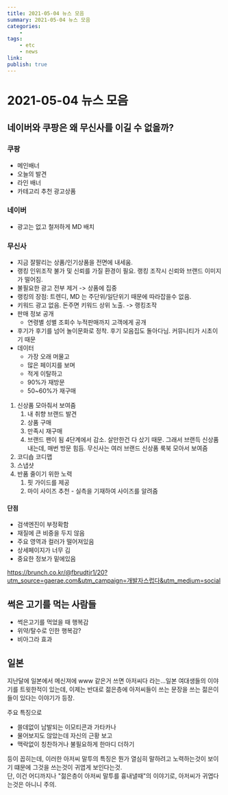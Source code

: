 ```yaml
---
title: 2021-05-04 뉴스 모음
summary: 2021-05-04 뉴스 모음
categories:
    - 
tags:
    - etc
    - news
link: 
publish: true
---
```


# 2021-05-04 뉴스 모음

## 네이버와 쿠팡은 왜 무신사를 이길 수 없을까?

### 쿠팡

- 메인배너
- 오늘의 발견
- 라인 배너
- 카테고리 추천 광고상품

### 네이버

- 광고는 없고 철저하게 MD 배치

### 무신사

- 지금 잘팔리는 상품/인기상품을 전면에 내세움.
- 랭킹 인위조작 불가 및 신뢰를 가질 환경이 필요. 랭킹 조작시 신뢰와 브랜드 이미지가 떨어짐.
- 불필요한 광고 전부 제거 -> 상품에 집중
- 랭킹의 장점: 트렌디, MD 는 주단위/일단위기 때문에 따라잡을수 없음.
- 키워드 광고 없음. 돈주면 키워드 상위 노출. -> 랭킹조작
- 판매 정보 공개
  - 연령별 성별 조회수 누적판매까지 고객에게 공개
- 후기가 후기를 넘어 놀이문화로 정착. 후기 모음집도 돌아다님. 커뮤니티가 시초이기 때문
- 데이터
  - 가장 오래 머물고
  - 많은 페이지를 보며
  - 적게 이탈하고
  - 90%가 재방문
  - 50~60%가 재구매

1) 신상품 모아줘서 보여줌
   1) 내 취향 브랜드 발견
   2) 상품 구매
   3) 만족시 재구매
   4) 브랜드 팬이 됨
4단계에서 감소. 살만한건 다 샀기 때문. 그래서 브랜득 신상품 내는데, 매번 방문 힘듬.
무신사는 여러 브랜드 신상품 룩북 모아서 보여줌
2) 코디숍 코디맵
3) 스냅샷
4) 반품 줄이기 위한 노력
   1) 핏 가이드를 제공
   2) 마이 사이즈 추천 - 실측을 기재하여 사이즈를 알려줌

#### 단점

- 검색엔진이 부정확함
- 재질에 큰 비중을 두지 않음
- 주요 영역과 컬러가 떨어져있음
- 상세페이지가 너무 김
- 중요한 정보가 밑에있음

<https://brunch.co.kr/@fbrudtjr1/20?utm_source=gaerae.com&utm_campaign=개발자스럽다&utm_medium=social>

## 썩은 고기를 먹는 사람들

- 썩은고기를 먹었을 때 행복감
- 위약/탈수로 인한 행복감?
- 비아그라 효과

## 일본

지난달에 일본에서 메신져에 www 같은거 쓰면 아저씨다 라는...일본 여대생들의 이야기를 트윗한적이 있는데, 이제는 반대로 젊은층에 아저씨들이 쓰는 문장을 쓰는 젊은이들이 있다는 이야기가 등장.

주요 특징으로

- 쓸데없이 남발되는 이모티콘과 가타카나
- 물어보지도 않았는데 자신의 근황 보고
- 맥락없이 칭찬하거나 불필요하게 한마디 더하기

등이 꼽히는데, 이러한 아저씨 말투의 특징은 뭔가 열심히 말하려고 노력하는것이 보이기 떄문에 그것을 쓰는것이 귀엽게 보인다는것.  
단, 이건 어디까지나 "젊은층이 아저씨 말투를 흉내낼때"의 이야기로, 아저씨가 귀엽다는것은 아니니 주의.
